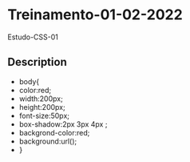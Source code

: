 # Treinamento-01-02-2022

 Estudo-CSS-01

## Description

- body{
- color:red;
- width:200px;
- height:200px;
- font-size:50px;
- box-shadow:2px 3px 4px ;
- backgrond-color:red;
- background:url();
- }
